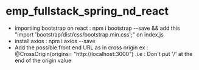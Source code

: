 # emp_fullstack_spring_nd_react

* importiing bootstrap on react : npm i bootstrap --save && add this "import 'bootstrap/dist/css/bootstrap.min.css';" on index.js
* install axios : npm i axios --save
* Add the possible front end URL as in cross origin ex : @CrossOrigin(origins= "http://localhost:3000") .i.e : Don't put '/' at the end of the origin value 

